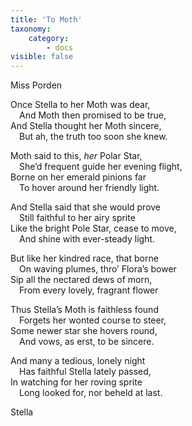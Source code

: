 ```yaml
---
title: 'To Moth'
taxonomy:
    category:
        - docs
visible: false
---
```


<div class="author">Miss Porden</div>

Once Stella to her Moth was dear,  
&emsp;And Moth then promised to be true,  
And Stella thought her Moth sincere,  
&emsp;But ah, the truth too soon she knew.  

Moth said to this, *her* Polar Star,  
&emsp;She’d frequent guide her evening flight,  
Borne on her emerald pinions far  
&emsp;To hover around her friendly light.  

And Stella said that she would prove  
&emsp;Still faithful to her airy sprite  
Like the bright Pole Star, cease to move,  
&emsp;And shine with ever-steady light.  

But like her kindred race, that borne  
&emsp;On waving plumes, thro’ Flora’s bower  
Sip all the nectared dews of morn,  
&emsp;From every lovely, fragrant flower

Thus Stella’s Moth is faithless found  
&emsp;Forgets her wonted course to steer,  
Some newer star she hovers round,  
&emsp;And vows, as erst, to be sincere.  

And many a tedious, lonely night  
&emsp;Has faithful Stella lately passed,  
In watching for her roving sprite  
&emsp;Long looked for, nor beheld at last.

Stella